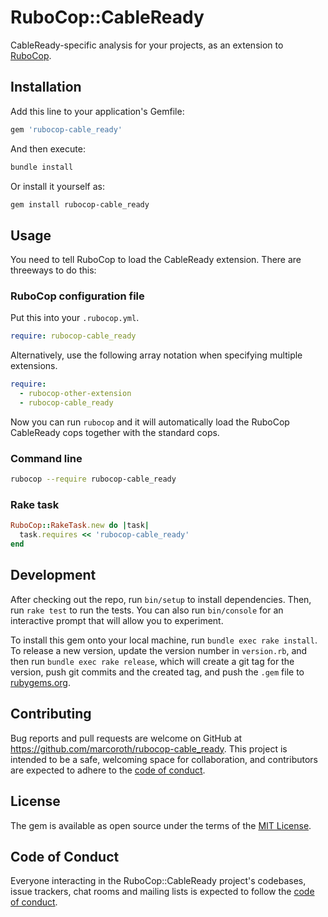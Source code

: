# RuboCop::CableReady

CableReady-specific analysis for your projects, as an extension to [RuboCop](https://github.com/rubocop/rubocop).

## Installation

Add this line to your application's Gemfile:

```ruby
gem 'rubocop-cable_ready'
```

And then execute:

```bash
bundle install
```

Or install it yourself as:

```bash
gem install rubocop-cable_ready
```

## Usage

You need to tell RuboCop to load the CableReady extension. There are threeways to do this:

### RuboCop configuration file

Put this into your `.rubocop.yml`.

```yaml
require: rubocop-cable_ready
```

Alternatively, use the following array notation when specifying multiple extensions.

```yaml
require:
  - rubocop-other-extension
  - rubocop-cable_ready
```

Now you can run `rubocop` and it will automatically load the RuboCop CableReady cops together with the standard cops.

### Command line

```bash
rubocop --require rubocop-cable_ready
```

### Rake task

```ruby
RuboCop::RakeTask.new do |task|
  task.requires << 'rubocop-cable_ready'
end
```

## Development

After checking out the repo, run `bin/setup` to install dependencies. Then, run `rake test` to run the tests. You can also run `bin/console` for an interactive prompt that will allow you to experiment.

To install this gem onto your local machine, run `bundle exec rake install`. To release a new version, update the version number in `version.rb`, and then run `bundle exec rake release`, which will create a git tag for the version, push git commits and the created tag, and push the `.gem` file to [rubygems.org](https://rubygems.org).

## Contributing

Bug reports and pull requests are welcome on GitHub at https://github.com/marcoroth/rubocop-cable_ready. This project is intended to be a safe, welcoming space for collaboration, and contributors are expected to adhere to the [code of conduct](https://github.com/marcoroth/rubocop-cable_ready/blob/master/CODE_OF_CONDUCT.md).

## License

The gem is available as open source under the terms of the [MIT License](https://opensource.org/licenses/MIT).

## Code of Conduct

Everyone interacting in the RuboCop::CableReady project's codebases, issue trackers, chat rooms and mailing lists is expected to follow the [code of conduct](https://github.com/marcoroth/rubocop-cable_ready/blob/master/CODE_OF_CONDUCT.md).
